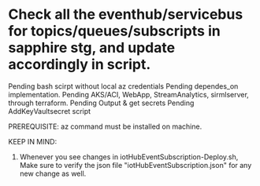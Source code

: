 Check all the eventhub/servicebus for topics/queues/subscripts in sapphire stg, and update accordingly in script.
=======
Pending bash scirpt without local az credentials
Pending dependes_on implementation.
Pending AKS/ACI, WebApp, StreamAnalytics, sirmlserver,  through terraform.
Pending Output & get secrets
Pending AddKeyVaultsecret script



PREREQUISITE:
az command must be installed on machine.

KEEP IN MIND:
1. Whenever you see changes in iotHubEventSubscription-Deploy.sh, Make sure to verify the json file "iotHubEventSubscription.json" for any new change as well.
